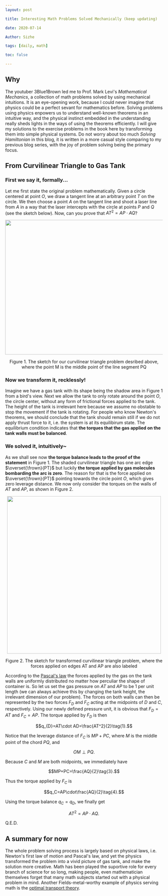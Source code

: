 ```yaml
---
layout: post

title: Interesting Math Problems Solved Mechanically (keep updating)

date: 2020-07-14

Author: Sizhe

tags: [daily, math]

toc: false

---
```


## Why
The youtuber 3Blue1Brown led me to Prof. Mark Levi's *Mathematical Mechanics*, a collection of math problems solved by using mechanical intuitions. It is an eye-opening work, because I could never imagine that physics could be a perfect sevant for mathematics before. Solving problems using physics enpowers us to understand well-known theorems in an intuitive way, and the physical instinct embedded in the understanding really sheds lights in the ways of using the theorems efficiently. I will give my solutions to the exercise problems in the book here by transforming them into simple physical systems. Do not worry about too much *Solving Hamiltonian* in this blog, it is written in a more casual style comparing to my previous blog series, with the joy of problem solving being the primary focus. 

## From Curvilinear Triangle to Gas Tank
### First we say it, formally...
Let me first state the original problem mathematically. Given a circle centered at point $O$, we draw a tangent line at an arbitrary point $T$ on the circle. We then choose a point $A$ on the tangent line and shoot a laser line from $A$ in a way that the laser intercepts with the circle at points $P$ and $Q$ (see the sketch below). Now, can you prove that $AT^2=AP\cdot AQ$?

<p align="center">
  <img width="521" height="431" src="{{ site.url }}/images/AT2APAQ.png">
</p>
<p style="text-align: center;">Figure 1. The sketch for our curvilinear triangle problem desribed above, where the point M is the middle point of the line segment PQ</p>

### Now we transform it, recklessly!

Imagine we have a gas tank with its shape being the shadow area in Figure 1 from a bird's view. Next we allow the tank to only rotate around the point $O$, the circle center, without any form of frictional forces applied to the tank. The height of the tank is irrelevant here because we assume no obstable to stop the movement if the tank is rotating. For people who know Newton's theorems, we should conclude that the tank should remain still if we do not apply thrust force to it, i.e. the system is at its equilibirum state. The equilibrium condition indicates that **the torques that the gas applied on the tank walls must be balanced**. 

### We solved it, intuitively~
As we shall see now **the torque balance leads to the proof of the statement** in Figure 1. The shaded curvilinear triangle has one arc edge $\overset{\frown}{PT}$ but luckily **the torque applied by gas molecules bombarding the arc is zero**. The reason for that is the force applied on $\overset{\frown}{PT}$ pointing towards the circle point $O$, which gives zero leverage distance. We now only consider the torques on the walls of $AT$ and $AP$, as shown in Figure 2.

<p align="center">
  <img width="492" height="504" src="{{ site.url }}/images/AT2APAQ-2.png">
</p>
<p style="text-align: center;">Figure 2. The sketch for transformed curvilinear triangle problem, where the forces applied on edges AT and AP are also labeled</p>

According to the [Pascal's law](https://www.sciencedirect.com/topics/engineering/pascals-law) the forces applied by the gas on the tank walls are uniformly distributed no matter how perculiar the shape of container is. So let us set the gas pressure on $AT$ and $AP$ to be 1 per unit length (we can always achieve this by changing the tank height, the irrelevant dimension of our problem). The forces on both walls can then be represented by the two forces $F_D$ and $F_C$ acting at the midpoints of $D$ and $C$, respectively. Using our newly defined pressure unit, it is obvious that $F_D=AT$ and $F_C=AP$. The torque applied by $F_D$ is then 

$$q_{D}=AT\cdot AD=\frac{AT^2}{2}\tag{1}.$$

Notice that the leverage distance of $F_C$ is $MP+PC$, where $M$ is the middle point of the chord $PQ$, and 

$$OM\perp PQ\tag{2}.$$

Because $C$ and $M$ are both midpoints, we immediately have

$$MP+PC=\frac{AQ}{2}\tag{3}.$$

Thus the torque applied by $F_C$ is 

$$q_C=AP\cdot\frac{AQ}{2}\tag{4}.$$

Using the torque balance $q_C=q_D$, we finally get

$$
AT^2=AP\cdot AQ.\tag{5}
$$

Q.E.D.

## A summary for now

The whole problem solving process is largely based on physical laws, i.e. Newton's first law of motion and Pascal's law, and yet the physics transformed the problem into a vivid picture of gas tank, and make the solution more creative. Math has been played the suportive role for every branch of science for so long, making people, even mathematician themselves forget that many math subjects started out with a physical problem in mind. Another Fields-metal-worthy example of physics serving math is the [optimal transport theory](https://en.wikipedia.org/wiki/Transportation_theory_(mathematics)).